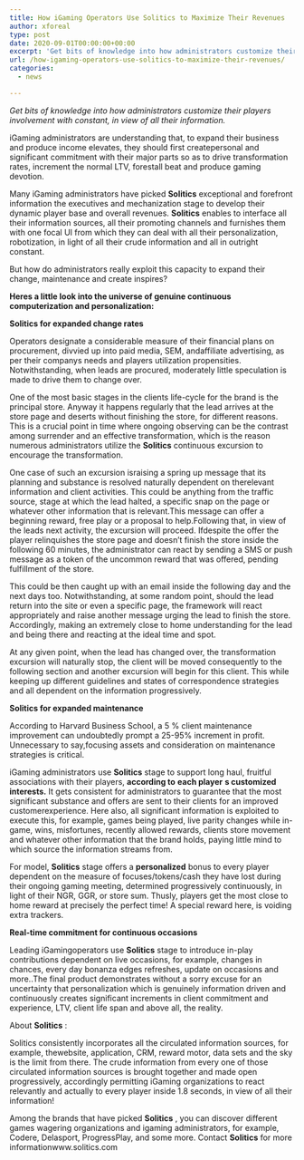 ```yaml
---
title: How iGaming Operators Use Solitics to Maximize Their Revenues
author: xforeal 
type: post
date: 2020-09-01T00:00:00+00:00
excerpt: 'Get bits of knowledge into how administrators customize their players involvement with constant, in light of all their data '
url: /how-igaming-operators-use-solitics-to-maximize-their-revenues/
categories:
  - news

---
```

_Get bits of knowledge into how administrators customize their players involvement with constant, in view of all their information._ 

iGaming administrators are understanding that, to expand their business and produce income elevates, they should first createpersonal and significant commitment with their major parts so as to drive transformation rates, increment the normal LTV, forestall beat and produce gaming devotion. 

Many iGaming administrators have picked **Solitics** exceptional and forefront information the executives and mechanization stage to develop their dynamic player base and overall revenues. **Solitics** enables to interface all their information sources, all their promoting channels and furnishes them with one focal UI from which they can deal with all their personalization, robotization, in light of all their crude information and all in outright constant. 

But how do administrators really exploit this capacity to expand their change, maintenance and create inspires? 

**Heres a little look into the universe of genuine continuous computerization and personalization:** 

**Solitics for expanded change rates** 

Operators designate a considerable measure of their financial plans on procurement, divvied up into paid media, SEM, andaffiliate advertising, as per their companys needs and players utilization propensities. Notwithstanding, when leads are procured, moderately little speculation is made to drive them to change over. 

One of the most basic stages in the clients life-cycle for the brand is the principal store. Anyway it happens regularly that the lead arrives at the store page and deserts without finishing the store, for different reasons. This is a crucial point in time where ongoing observing can be the contrast among surrender and an effective transformation, which is the reason numerous administrators utilize the **Solitics** continuous excursion to encourage the transformation. 

One case of such an excursion israising a spring up message that its planning and substance is resolved naturally dependent on therelevant information and client activities. This could be anything from the traffic source, stage at which the lead halted, a specific snap on the page or whatever other information that is relevant.This message can offer a beginning reward, free play or a proposal to help.Following that, in view of the leads next activity, the excursion will proceed. Ifdespite the offer the player relinquishes the store page and doesn&#8217;t finish the store inside the following 60 minutes, the administrator can react by sending a SMS or push message as a token of the uncommon reward that was offered, pending fulfillment of the store. 

This could be then caught up with an email inside the following day and the next days too. Notwithstanding, at some random point, should the lead return into the site or even a specific page, the framework will react appropriately and raise another message urging the lead to finish the store. Accordingly, making an extremely close to home understanding for the lead and being there and reacting at the ideal time and spot. 

At any given point, when the lead has changed over, the transformation excursion will naturally stop, the client will be moved consequently to the following section and another excursion will begin for this client. This while keeping up different guidelines and states of correspondence strategies and all dependent on the information progressively. 

**Solitics for expanded maintenance** 

According to Harvard Business School, a 5 &percnt; client maintenance improvement can undoubtedly prompt a 25-95&percnt; increment in profit. Unnecessary to say,focusing assets and consideration on maintenance strategies is critical. 

iGaming administrators use **Solitics** stage to support long haul, fruitful associations with their players, **according to** **each player** **s customized interests.** It gets consistent for administrators to guarantee that the most significant substance and offers are sent to their clients for an improved customerexperience. Here also, all significant information is exploited to execute this, for example, games being played, live parity changes while in-game, wins, misfortunes, recently allowed rewards, clients store movement and whatever other information that the brand holds, paying little mind to which source the information streams from. 

For model, **Solitics** stage offers a **personalized** bonus to every player dependent on the measure of focuses/tokens/cash they have lost during their ongoing gaming meeting, determined progressively continuously, in light of their NGR, GGR, or store sum. Thusly, players get the most close to home reward at precisely the perfect time! A special reward here, is voiding extra trackers. 

**Real-time commitment for continuous occasions** 

Leading iGamingoperators use **Solitics** stage to introduce in-play contributions dependent on live occasions, for example, changes in chances, every day bonanza edges refreshes, update on occasions and more..The final product demonstrates without a sorry excuse for an uncertainty that personalization which is genuinely information driven and continuously creates significant increments in client commitment and experience, LTV, client life span and above all, the reality. 

About **Solitics** : 

Solitics consistently incorporates all the circulated information sources, for example, thewebsite, application, CRM, reward motor, data sets and the sky is the limit from there. The crude information from every one of those circulated information sources is brought together and made open progressively, accordingly permitting iGaming organizations to react relevantly and actually to every player inside 1.8 seconds, in view of all their information! 

Among the brands that have picked **Solitics** , you can discover different games wagering organizations and igaming administrators, for example, Codere, Delasport, ProgressPlay, and some more. Contact **Solitics** for more informationwww.solitics.com